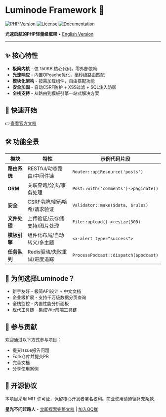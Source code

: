 # Luminode Framework 🚀

[![PHP Version](https://img.shields.io/badge/PHP-≥7.4-777BB4?logo=php)](https://php.net)
[![License](https://img.shields.io/badge/License-MIT-blue.svg)](LICENSE)
[![Documentation](https://img.shields.io/badge/Docs-Luminode.dev-brightgreen)](https://xxx)

**光速启航的PHP轻量级框架** • [English Version](README_EN.md)

---

## ✨ 核心特性

- **极简内核** - 仅 150KB 核心代码，零外部依赖
- **光速响应** - 内置OPcache优化，毫秒级路由匹配
- **模块化架构** - 按需加载组件，自由搭配功能
- **安全加固** - 自动CSRF防护 + XSS过滤 + SQL注入防御
- **全栈支持** - 从路由到模板引擎一站式解决方案

## 🚀 快速开始
👉[查看官方文档](https://xxx)
## 🛠️ 功能全景
<table>
    <thead>
        <tr>
            <th>模块</th>
            <th>特性</th>
            <th>示例代码片段</th>
        </tr>
    </thead>
    <tbody>
        <tr>
            <td><strong>路由系统</strong></td>
            <td>RESTful/动态路由/中间件链</td>
            <td><code>Router::apiResource('posts')</code></td>
        </tr>
        <tr>
            <td><strong>ORM</strong></td>
            <td>关联查询/分页/事务处理</td>
            <td><code>Post::with('comments')-&gt;paginate()</code></td>
        </tr>
        <tr>
            <td><strong>安全</strong></td>
            <td>CSRF令牌/密码哈希/请求验证</td>
            <td><code>Validator::make($data, $rules)</code></td>
        </tr>
        <tr>
            <td><strong>文件处理</strong></td>
            <td>上传验证/云存储支持/图片处理</td>
            <td><code>File::upload()-&gt;resize(300)</code></td>
        </tr>
        <tr>
            <td><strong>模板引擎</strong></td>
            <td>组件化布局/自动转义/多主题</td>
            <td><code>&lt;x-alert type="success"&gt;</code></td>
        </tr>
        <tr>
            <td><strong>任务队列</strong></td>
            <td>Redis驱动/失败重试/进度追踪</td>
            <td><code>ProcessPodcast::dispatch($podcast)</code></td>
        </tr>
    </tbody>
</table>

## 🌟 为何选择Luminode？
<ul>
<li>新手友好 - 极简API设计 + 中文文档</li>
<li>企业级扩展 - 支持千万级数据分页查询</li>
<li>全栈监控 - 内置性能分析面板</li>
<li>现代工具链 - 集成Vite前端工具链</li>
</ul>

## 🤝 参与贡献
欢迎通过以下方式参与项目：
<ul>
<li>提交Issue报告问题</li>
<li>Fork仓库并提交PR</li>
<li>完善文档</li>
<li>分享使用案例</li>
</ul>

## 📜 开源协议
本项目采用 MIT 许可证，保留核心开发者署名权利。商业使用请遵循补充条款.
<p><strong>星光不问赶路人</strong> - <a href="https://xxx" target="_blank" rel="noreferrer">立即探索完整文档</a> | <a href="https://xxxx" target="_blank" rel="noreferrer">加入QQ群</a></p>